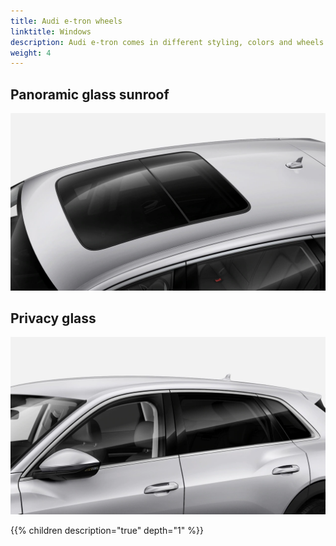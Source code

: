 ```yaml
---
title: Audi e-tron wheels
linktitle: Windows
description: Audi e-tron comes in different styling, colors and wheels
weight: 4
---
```



## Panoramic glass sunroof

![Panoramic roof](panoramaroof.png "Panoramic roof")

## Privacy glass

![Panoramic roof](privacywindows.png "Privacy windows")

{{% children description="true" depth="1" %}}
